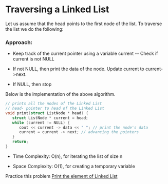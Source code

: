 
# Traversing a Linked List

Let us assume that the head points to the first node of the list. To traverse the list we do the following:

### Approach:

-   Keep track of the current pointer using a variable current
   --   Check if current is not NULL 
-   If not NULL, then print the data of the node. Update current to current->next.
    
-   If NULL, then stop
    

Below is the implementation of the above algorithm.
```c++
// prints all the nodes of the Linked List
// head- pointer to head of the Linked List
void print(struct ListNode * head) {
   struct ListNode * current = head;
   while (current != NULL) {
      cout << current -> data << " "; // print the node's data
      current = current -> next; // advancing the pointers
   }
   return;
}
```
-   Time Complexity: O(n), for iterating the list of size n
    
-   Space Complexity: O(1), for creating a temporary variable
    

Practice this problem [Print the element of Linked List](https://www.hackerrank.com/challenges/print-the-elements-of-a-linked-list)
